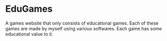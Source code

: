 # EduGames
A games website that only consists of educational games. Each of these games are made by myself using various softwares. Each game has some educational value to it.
